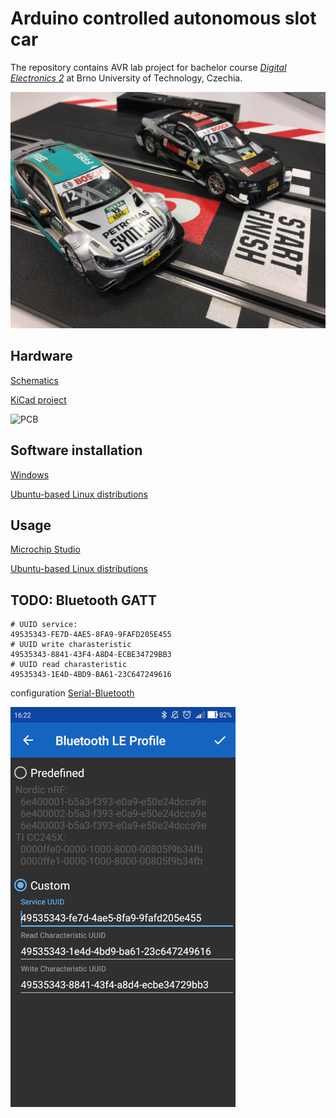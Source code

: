 # Arduino controlled autonomous slot car

The repository contains AVR lab project for bachelor course [*Digital Electronics 2*](https://www.vut.cz/en/students/courses/detail/242365) at Brno University of Technology, Czechia.

![foto real](images/foto-slotcar.jpg)

## Hardware

[Schematics](docs/arcar.pdf)

[KiCad project](docs/hw)

![PCB](images/foto-pcb-top.png)

## Software installation

[Windows](install/README.md)

[Ubuntu-based Linux distributions](install/README_linux.md)

## Usage

[Microchip Studio](firmware/README.md)

[Ubuntu-based Linux distributions](firmware/README_linux.md)

## TODO: Bluetooth GATT

```shell
# UUID service:  
49535343-FE7D-4AE5-8FA9-9FAFD205E455  
# UUID write charasteristic
49535343-8841-43F4-A8D4-ECBE34729BB3  
# UUID read charasteristic
49535343-1E4D-4BD9-BA61-23C647249616  
```

configuration [Serial-Bluetooth](https://play.google.com/store/apps/details?id=de.kai_morich.serial_bluetooth_terminal&hl=cs)  

![demo](images/serial-bluetooth.png)
